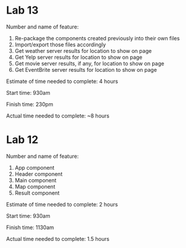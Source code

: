 # Lab 13
Number and name of feature: 
1. Re-package the components created previously into their own files
2. Import/export those files accordingly
3. Get weather server results for location to show on page
4. Get Yelp server results for location to show on page
5. Get movie server results, if any, for location to show on page
6. Get EventBrite server results for location to show on page

Estimate of time needed to complete: 4 hours

Start time: 930am

Finish time: 230pm

Actual time needed to complete: ~8 hours

# Lab 12
Number and name of feature: 
1. App component
2. Header component
3. Main component
4. Map component
5. Result component

Estimate of time needed to complete: 2 hours

Start time: 930am

Finish time: 1130am

Actual time needed to complete: 1.5 hours
